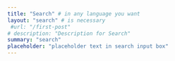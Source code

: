 ```yaml
---
title: "Search" # in any language you want
layout: "search" # is necessary
 #url: "/first-post"
# description: "Description for Search"
summary: "search"
placeholder: "placeholder text in search input box"
---
```

